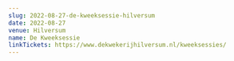 ```yaml
---
slug: 2022-08-27-de-kweeksessie-hilversum
date: 2022-08-27
venue: Hilversum
name: De Kweeksessie
linkTickets: https://www.dekwekerijhilversum.nl/kweeksessies/
---
```

